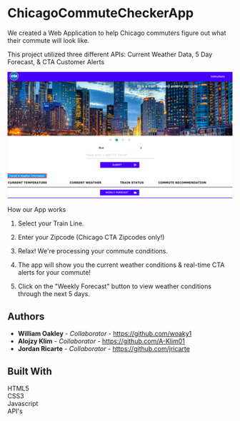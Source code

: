 # ChicagoCommuteCheckerApp

We created a Web Application to help Chicago commuters figure out what their commute will look like.

This project utilized three different APIs: Current Weather Data, 5 Day Forecast, & CTA Customer Alerts

![Screenshot of our Web App](./assets/images/project.png)

How our App works

1. Select your Train Line.

2. Enter your Zipcode (Chicago CTA Zipcodes only!)

3. Relax! We're processing your commute conditions.

4. The app will show you the current weather conditions & real-time CTA alerts for your commute!

5. Click on the "Weekly Forecast" button to view weather conditions through the next 5 days.

## Authors

* **William Oakley** - *Collaborator* - https://github.com/woaky1
* **Alojzy Klim** - *Collaborator* - https://github.com/A-Klim01
* **Jordan Ricarte** - *Collaborator* - https://github.com/jricarte

## Built With

HTML5<br>
CSS3<br>
Javascript<br>
API's<br>